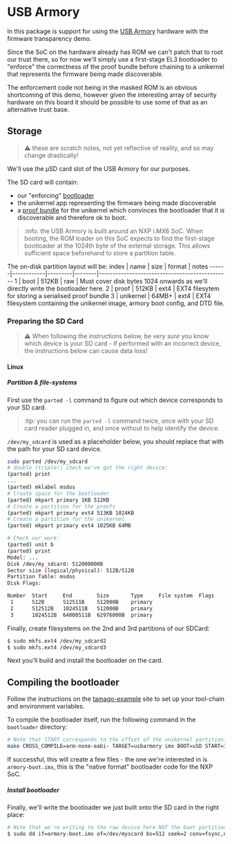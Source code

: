 USB Armory
==========

In this package is support for using the
[USB Armory](https://inversepath.com/usbarmory.html) hardware with the firmware
transparency demo.

Since the SoC on the hardware already has ROM we can't patch that to root our
trust there, so for now we'll simply use a first-stage EL3 bootloader to
"enforce" the correctness of the proof bundle before chaining to a
unikernel that represents the firmware being made discoverable.

The enforcement code not being in the masked ROM is an obvious shortcoming of this
demo, however given the interesting array of security hardware on this board
it should be possible to use some of that as an alternative trust base.

Storage
-------

> :warning: these are scratch notes, not yet reflective of reality, and so may
> change drastically!

We'll use the µSD card slot of the USB Armory for our purposes.

The SD card will contain:
   - our "enforcing" [bootloader](./bootloader)
   - the unikernel app representing the firmware being made discoverable
   - a [proof bundle](/binary_transparency/firmware/api/update_package.go)
     for the unikernel which convinces the bootloader that it _is_ discoverable
     and therefore ok to boot.

> :info: the USB Armory is built around an NXP i.MX6 SoC.  When booting, the ROM
> loader on this SoC expects to find the first-stage bootloader at the
> 1024th byte of the external storage.
> This allows sufficient space beforehand to store a partition table.

The on-disk partition layout will be:
index | name       | size    | format | notes
------|------------|---------|--------|-----------------------------------------------
1     | boot       | 512KB   | raw    | Must cover disk bytes 1024 onwards as we'll directly write the bootloader here.
2     | proof      | 512KB   | ext4   | EXT4 filesytem for storing a serialised proof bundle
3     | unikernel  | 64MB+   | ext4   | EXT4 filesystem containing the unikernel image, armory boot config, and DTD file.

### Preparing the SD Card

> :warning: When following the instructions below, be *very sure* you know which
> device is your SD card - if performed with an incorrect device, the instructions below
> can cause data loss!

#### Linux

##### Partition & file-systems

First use the `parted -l` command to figure out which device corresponds to your
SD card.
> :tip: you can run the `parted -l` command twice, once with your SD card
> reader plugged in, and once without to help identify the device.

`/dev/my_sdcard` is used as a placeholder below, you should replace that with
the path for your SD card device.

```bash
sudo parted /dev/my_sdcard
# double (triple!) check we've got the right device:
(parted) print
...
(parted) mklabel msdos
# Create space for the bootloader
(parted) mkpart primary 1KB 512KB
# Create a partition for the proofs
(parted) mkpart primary ext4 513KB 1024KB
# Create a partition for the unikernel
(parted) mkpart primary ext4 1025KB 64MB

# Check our work:
(parted) unit b
(parted) print
Model: ...
Disk /dev/my_sdcard: 512000000B
Sector size (logical/physical): 512B/512B
Partition Table: msdos
Disk Flags:

Number  Start     End        Size       Type     File system  Flags
 1      512B      512511B    512000B    primary
 2      512512B   1024511B   512000B    primary
 3      1024512B  64000511B  62976000B  primary
```

Finally, create filesystems on the 2nd and 3rd partitions of our SDCard:
```bash
$ sudo mkfs.ext4 /dev/my_sdcard2
$ sudo mkfs.ext4 /dev/my_sdcard3
```

Next you'll build and install the bootloader on the card.

Compiling the bootloader
------------------------

Follow the instructions on the
[tamago-example](https://github.com/f-secure-foundry/tamago-example#Compiling)
site to set up your tool-chain and environment variables.

To compile the bootloader itself, run the following command in the `bootloader`
directory:

```bash
# Note that START corresponds to the offset of the unikernel partition:
make CROSS_COMPILE=arm-none-eabi- TARGET=usbarmory imx BOOT=uSD START=1024512
```

If successful, this will create a few files - the one we're interested in is
`armory-boot.imx`, this is the "native format" bootloader code for the NXP SoC.

##### Install bootloader

Finally, we'll write the bootloader we just built onto the SD card in the right
 place:

```bash
# Note that we're writing to the raw device here NOT the boot partition.
$ sudo dd if=armory-boot.imx of=/dev/myscard bs=512 seek=2 conv=fsync,notrunc
```
